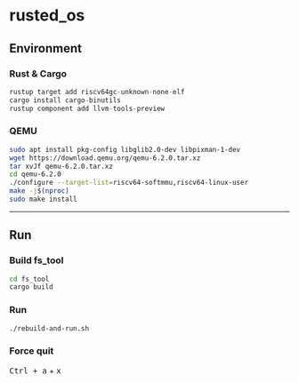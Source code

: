 # rusted_os

## Environment
### Rust & Cargo
```rust
rustup target add riscv64gc-unknown-none-elf
cargo install cargo-binutils
rustup component add llvm-tools-preview
```
### QEMU
```bash
sudo apt install pkg-config libglib2.0-dev libpixman-1-dev
wget https://download.qemu.org/qemu-6.2.0.tar.xz  
tar xvJf qemu-6.2.0.tar.xz  
cd qemu-6.2.0  
./configure --target-list=riscv64-softmmu,riscv64-linux-user  
make -j$(nproc)  
sudo make install    
```
---
## Run
### Build fs_tool
```bash
cd fs_tool
cargo build
```

### Run
```bash
./rebuild-and-run.sh 
```
### Force quit
<kbd>Ctrl + a</kbd> + <kbd>x</kbd>
